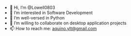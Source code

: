 - 👋 Hi, I’m @Lowell0803
- 👀 I’m interested in Software Development
- 🌱 I’m well-versed in Python
- 💞️ I’m willing to collaborate on desktop application projects
- 📫 How to reach me: aquino.ylt@gmail.com

<!---
Lowell0803/Lowell0803 is a ✨ special ✨ repository because its `README.md` (this file) appears on your GitHub profile.
You can click the Preview link to take a look at your changes.
--->
